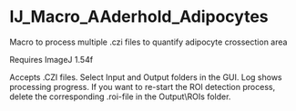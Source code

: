 # IJ_Macro_AAderhold_Adipocytes
Macro to process multiple .czi files to quantify adipocyte crossection area

Requires ImageJ 1.54f

Accepts .CZI files. Select Input and Output folders in the GUI. Log shows processing progress.
If you want to re-start the ROI detection process, delete the corresponding .roi-file in the Output\ROIs folder.
